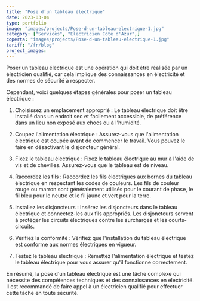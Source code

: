```yaml
---
title: "Pose d’un tableau électrique"
date: 2023-03-04
type: portfolio
image: "images/projects/Pose-d-un-tableau-electrique-1.jpg"
category: ["Services", "Electricien Cote d'Azur",]
coperta: "images/projects/Pose-d-un-tableau-electrique-1.jpg"
tariff: "/fr/blog"
project_images: 
---
```


Poser un tableau électrique est une opération qui doit être réalisée par un électricien qualifié, car cela implique des connaissances en électricité et des normes de sécurité à respecter.

Cependant, voici quelques étapes générales pour poser un tableau électrique :

1. Choisissez un emplacement approprié : Le tableau électrique doit être installé dans un endroit sec et facilement accessible, de préférence dans un lieu non exposé aux chocs ou à l'humidité.

2. Coupez l'alimentation électrique : Assurez-vous que l'alimentation électrique est coupée avant de commencer le travail. Vous pouvez le faire en désactivant le disjoncteur général.

3. Fixez le tableau électrique : Fixez le tableau électrique au mur à l'aide de vis et de chevilles. Assurez-vous que le tableau est de niveau.

4. Raccordez les fils : Raccordez les fils électriques aux bornes du tableau électrique en respectant les codes de couleurs. Les fils de couleur rouge ou marron sont généralement utilisés pour le courant de phase, le fil bleu pour le neutre et le fil jaune et vert pour la terre.

5. Installez les disjoncteurs : Insérez les disjoncteurs dans le tableau électrique et connectez-les aux fils appropriés. Les disjoncteurs servent à protéger les circuits électriques contre les surcharges et les courts-circuits.

6. Vérifiez la conformité : Vérifiez que l'installation du tableau électrique est conforme aux normes électriques en vigueur.

7. Testez le tableau électrique : Remettez l'alimentation électrique et testez le tableau électrique pour vous assurer qu'il fonctionne correctement.

En résumé, la pose d'un tableau électrique est une tâche complexe qui nécessite des compétences techniques et des connaissances en électricité. Il est recommandé de faire appel à un électricien qualifié pour effectuer cette tâche en toute sécurité.
